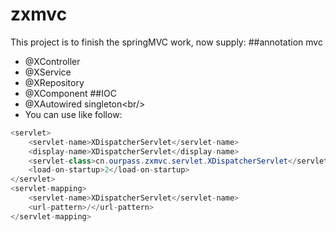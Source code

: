 # zxmvc
This project is to finish the springMVC work, now supply:
##annotation mvc
*	@XController
*	@XService
*	@XRepository
*	@XComponent
##IOC
*	@XAutowired singleton\<br/>
*	You can use like follow:
```java
<servlet>
	<servlet-name>XDispatcherServlet</servlet-name>
	<display-name>XDispatcherServlet</display-name>
	<servlet-class>cn.ourpass.zxmvc.servlet.XDispatcherServlet</servlet-class>
	<load-on-startup>2</load-on-startup>
</servlet>
<servlet-mapping>
	<servlet-name>XDispatcherServlet</servlet-name>
	<url-pattern>/</url-pattern>
</servlet-mapping>
```